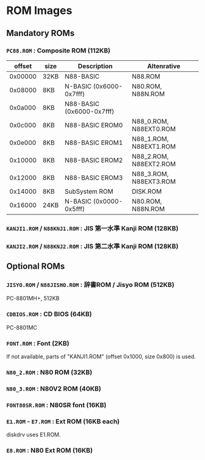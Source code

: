 # ROM Images

## Mandatory ROMs

### `PC88.ROM` : Composite ROM (112KB)

| offset   | size | Description               | Altenrative            |
|----------|------|---------------------------|------------------------|
| 0x00000  | 32KB | N88-BASIC                 | N88.ROM                |
| 0x08000  | 8KB  | N-BASIC (0x6000-0x7fff)   | N80.ROM, N88N.ROM      |
| 0x0a000  | 8KB  | N88-BASIC (0x6000-0x7fff) |                        |
| 0x0c000  | 8KB  | N88-BASIC EROM0           | N88_0.ROM, N88EXT0.ROM |
| 0x0e000  | 8KB  | N88-BASIC EROM1           | N88_1.ROM, N88EXT1.ROM |
| 0x10000  | 8KB  | N88-BASIC EROM2           | N88_2.ROM, N88EXT2.ROM |
| 0x12000  | 8KB  | N88-BASIC EROM3           | N88_3.ROM, N88EXT3.ROM |
| 0x14000  | 8KB  | SubSystem ROM             | DISK.ROM               |
| 0x16000  | 24KB | N-BASIC (0x0000-0x5fff)   | N80.ROM, N88N.ROM      |

### `KANJI1.ROM` / `N88KNJ1.ROM` : JIS 第一水準 Kanji ROM (128KB)

### `KANJI2.ROM` / `N88KNJ2.ROM` : JIS 第二水準 Kanji ROM (128KB)

## Optional ROMs

### `JISYO.ROM` / `N88JISHO.ROM` : 辞書ROM / Jisyo ROM (512KB)

PC-8801MH+, 512KB

### `CDBIOS.ROM` : CD BIOS (64KB)

PC-8801MC

### `FONT.ROM` : Font (2KB)

If not available, parts of "KANJI1.ROM" (offset 0x1000, size 0x800) is used.

### `N80_2.ROM` : N80 ROM (32KB)

### `N80_3.ROM` : N80V2 ROM (40KB)

### `FONT80SR.ROM` : N80SR font (16KB)

### `E1.ROM` - `E7.ROM` : Ext ROM (16KB each)

diskdrv uses E1.ROM.

### `E8.ROM` : N80 Ext ROM (16KB)
